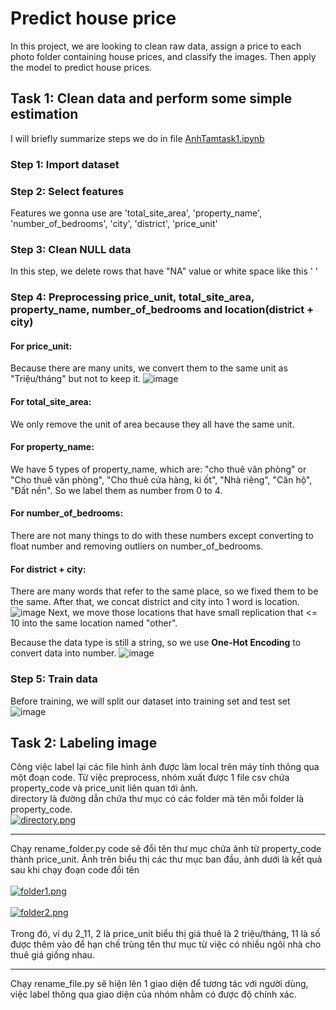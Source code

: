 # Predict house price
In this project, we are looking to clean raw data, assign a price to each photo folder containing house prices, and classify the images. Then apply the model to predict house prices.

## Task 1: Clean data and perform some simple estimation
I will briefly summarize steps we do in file [AnhTamtask1.ipynb](https://github.com/manhhungking/Predict-house-price/blob/main/Task%201%20_%20Clean%20data%20%2B%20apply%20model/AnhTamtask1.ipynb)
### Step 1: Import dataset
### Step 2: Select features
Features we gonna use are 'total_site_area', 'property_name', 'number_of_bedrooms', 'city', 'district', 'price_unit'
### Step 3: Clean NULL data
In this step, we delete rows that have "NA" value or white space like this ' ' 
### Step 4: Preprocessing price_unit, total_site_area, property_name, number_of_bedrooms and location(district + city)
#### For price_unit:
Because there are many units, we convert them to the same unit as "Triệu/tháng" but not to keep it.
![image](https://user-images.githubusercontent.com/67094879/140049461-4a21f74d-e8fc-4a10-9ec3-1ade9d24c77a.png)
#### For total_site_area:
We only remove the unit of area because they all have the same unit. 
#### For property_name:
We have 5 types of property_name, which are: "cho thuê văn phòng" or "Cho thuê văn phòng", "Cho thuê cửa hàng, ki ốt", "Nhà riêng", "Căn hộ", "Đất nền".
So we label them as number from 0 to 4.
#### For number_of_bedrooms:
There are not many things to do with these numbers except converting to float number and removing outliers on number_of_bedrooms.

#### For district + city:
There are many words that refer to the same place, so we fixed them to be the same.
After that, we concat district and city into 1 word is location.
![image](https://user-images.githubusercontent.com/67094879/140051674-f4ff6334-1d4d-4865-884b-4f3e5d23b617.png)
Next, we move those locations that have small replication that <= 10 into the same location named "other".

Because the data type is still a string, so we use **One-Hot Encoding** to convert data into number.
![image](https://user-images.githubusercontent.com/67094879/140052372-c732c148-e7fb-4cbf-9e5e-b86d30a05dc2.png)
### Step 5: Train data
Before training, we will split our dataset into training set and test set
![image](https://user-images.githubusercontent.com/67094879/140052525-5faaf928-5452-4b62-9dae-ab662b40dd3a.png)


## Task 2: Labeling image
Công việc label lại các file hình ảnh được làm local trên máy tính thông qua một đoạn code. Từ việc preprocess, nhóm xuất được 1 file csv chứa property_code và price_unit liên quan tới ảnh. <br/>
directory là đường dẫn chứa thư mục có các folder mà tên mỗi folder là property_code.<br/>
[![directory.png](https://i.postimg.cc/5NxPrz01/directory.png)](https://postimg.cc/BtVcLXHw)<br/><hr>
Chạy rename_folder.py code sẽ đổi tên thư mục chứa ảnh từ property_code thành price_unit. Ảnh trên biểu thị các thư mục ban đầu, ảnh dưới là kết quả sau khi chạy đoạn code đổi tên<br/><br/>
[![folder1.png](https://i.postimg.cc/tJ1h09L3/folder1.png)](https://postimg.cc/MfScVJZH)<br/><br/>
[![folder2.png](https://i.postimg.cc/tTJ6PXRK/folder2.png)](https://postimg.cc/vgRDwwVh)<br/><br/>
Trong đó, ví dụ 2_11, 2 là price_unit biểu thị giá thuê là 2 triệu/tháng, 11 là số được thêm vào để hạn chế trùng tên thư mục từ việc có nhiều ngôi nhà cho thuê giá giống nhau.<br/>
<hr>
Chạy rename_file.py sẽ hiện lên 1 giao diện để tương tác với người dùng, việc label thông qua giao diện của nhóm nhằm có được độ chính xác.<br>
<br>
